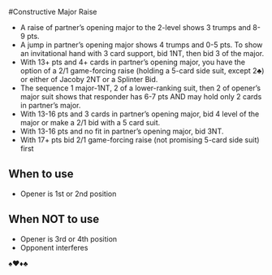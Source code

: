 #Constructive Major Raise
- A raise of partner’s opening major to the 2-level shows 3 trumps and 8-9 pts.
- A jump in partner’s opening major shows 4 trumps and 0-5 pts. To show an invitational hand with 3 card support, bid 1NT, then bid 3 of the major.
- With 13+ pts and 4+ cards in partner’s opening major, you have the option of a 2/1 game-forcing raise (holding a 5-card side suit, except 2♣) or either of Jacoby 2NT or a Splinter Bid.
- The sequence 1 major-1NT, 2 of a lower-ranking suit, then 2 of opener’s major suit shows that responder has 6-7 pts AND may hold only 2 cards in partner’s major.
- With 13-16 pts and 3 cards in partner’s opening major, bid 4 level of the major or make a 2/1 bid with a 5 card suit.
- With 13-16 pts and no fit in partner’s opening major, bid 3NT.
- With 17+ pts bid 2/1 game-forcing raise (not promising 5-card side suit) first


## When to use
- Opener is 1st or 2nd position


## When NOT to use
- Opener is 3rd or 4th position
- Opponent interferes

♠♥♦♣
